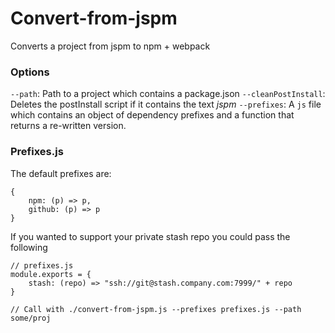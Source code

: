 # Convert-from-jspm
Converts a project from jspm to npm + webpack

### Options

`--path`: Path to a project which contains a package.json
`--cleanPostInstall`: Deletes the postInstall script if it contains the text _jspm_
`--prefixes`: A `js` file which contains an object of dependency prefixes and a function that returns a re-written version.

### Prefixes.js

The default prefixes are:
```
{
    npm: (p) => p,
    github: (p) => p
}
```

If you wanted to support your private stash repo you could pass the following

```
// prefixes.js
module.exports = {
    stash: (repo) => "ssh://git@stash.company.com:7999/" + repo
}

// Call with ./convert-from-jspm.js --prefixes prefixes.js --path some/proj
```